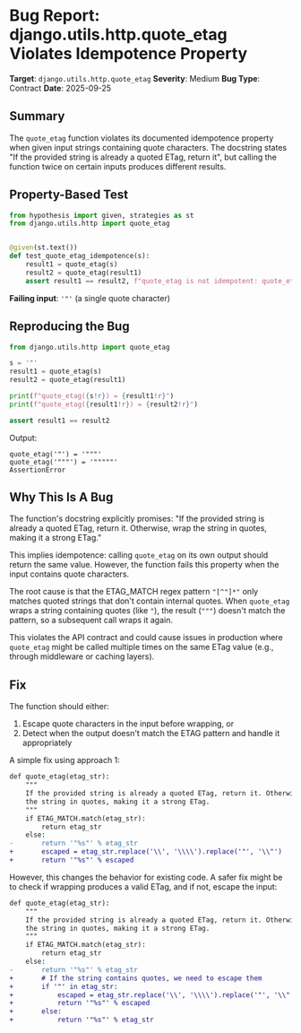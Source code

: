 # Bug Report: django.utils.http.quote_etag Violates Idempotence Property

**Target**: `django.utils.http.quote_etag`
**Severity**: Medium
**Bug Type**: Contract
**Date**: 2025-09-25

## Summary

The `quote_etag` function violates its documented idempotence property when given input strings containing quote characters. The docstring states "If the provided string is already a quoted ETag, return it", but calling the function twice on certain inputs produces different results.

## Property-Based Test

```python
from hypothesis import given, strategies as st
from django.utils.http import quote_etag


@given(st.text())
def test_quote_etag_idempotence(s):
    result1 = quote_etag(s)
    result2 = quote_etag(result1)
    assert result1 == result2, f"quote_etag is not idempotent: quote_etag({s!r}) = {result1!r}, but quote_etag({result1!r}) = {result2!r}"
```

**Failing input**: `'"'` (a single quote character)

## Reproducing the Bug

```python
from django.utils.http import quote_etag

s = '"'
result1 = quote_etag(s)
result2 = quote_etag(result1)

print(f"quote_etag({s!r}) = {result1!r}")
print(f"quote_etag({result1!r}) = {result2!r}")

assert result1 == result2
```

Output:
```
quote_etag('"') = '"""'
quote_etag('"""') = '"""""'
AssertionError
```

## Why This Is A Bug

The function's docstring explicitly promises: "If the provided string is already a quoted ETag, return it. Otherwise, wrap the string in quotes, making it a strong ETag."

This implies idempotence: calling `quote_etag` on its own output should return the same value. However, the function fails this property when the input contains quote characters.

The root cause is that the ETAG_MATCH regex pattern `"[^"]*"` only matches quoted strings that don't contain internal quotes. When `quote_etag` wraps a string containing quotes (like `"`), the result (`"""`) doesn't match the pattern, so a subsequent call wraps it again.

This violates the API contract and could cause issues in production where `quote_etag` might be called multiple times on the same ETag value (e.g., through middleware or caching layers).

## Fix

The function should either:
1. Escape quote characters in the input before wrapping, or
2. Detect when the output doesn't match the ETAG pattern and handle it appropriately

A simple fix using approach 1:

```diff
def quote_etag(etag_str):
    """
    If the provided string is already a quoted ETag, return it. Otherwise, wrap
    the string in quotes, making it a strong ETag.
    """
    if ETAG_MATCH.match(etag_str):
        return etag_str
    else:
-       return '"%s"' % etag_str
+       escaped = etag_str.replace('\\', '\\\\').replace('"', '\\"')
+       return '"%s"' % escaped
```

However, this changes the behavior for existing code. A safer fix might be to check if wrapping produces a valid ETag, and if not, escape the input:

```diff
def quote_etag(etag_str):
    """
    If the provided string is already a quoted ETag, return it. Otherwise, wrap
    the string in quotes, making it a strong ETag.
    """
    if ETAG_MATCH.match(etag_str):
        return etag_str
    else:
-       return '"%s"' % etag_str
+       # If the string contains quotes, we need to escape them
+       if '"' in etag_str:
+           escaped = etag_str.replace('\\', '\\\\').replace('"', '\\"')
+           return '"%s"' % escaped
+       else:
+           return '"%s"' % etag_str
```